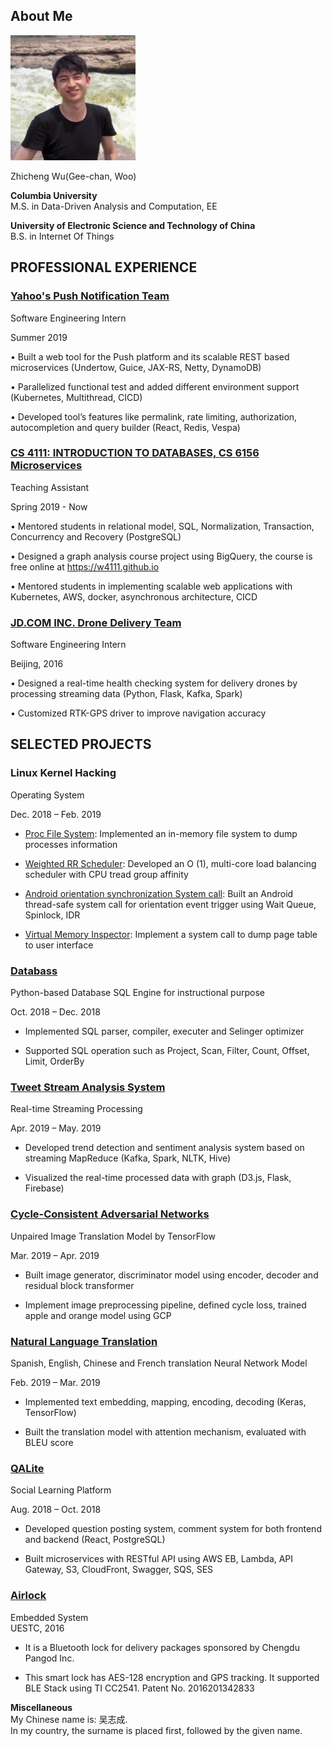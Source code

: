 ## About Me
![photo](./0.jpeg)

Zhicheng Wu(Gee-chan, Woo)   


**Columbia University**  
M.S. in Data-Driven Analysis and Computation, EE

**University of Electronic Science and Technology of China**  
B.S. in Internet Of Things

## PROFESSIONAL EXPERIENCE

### [Yahoo's Push Notification Team](https://www.verizonmedia.com/?guccounter=1)  
Software Engineering Intern

Summer 2019

• Built a web tool for the Push platform and its scalable REST based microservices (Undertow, Guice, JAX-RS, Netty, DynamoDB)

• Parallelized functional test and added different environment support (Kubernetes, Multithread, CICD)

• Developed tool’s features like permalink, rate limiting, authorization, autocompletion and query builder (React, Redis, Vespa)

### [CS 4111: INTRODUCTION TO DATABASES, CS 6156 Microservices](https://w4111.github.io)                                                                                               
Teaching Assistant

Spring 2019 - Now

• Mentored students in relational model, SQL, Normalization, Transaction, Concurrency and Recovery (PostgreSQL)

• Designed a graph analysis course project using BigQuery, the course is free online at https://w4111.github.io

• Mentored students in implementing scalable web applications with Kubernetes, AWS, docker, asynchronous architecture, CICD

### [JD.COM INC. Drone Delivery Team](http://x.jdwl.com/drone/index)    
Software Engineering Intern

Beijing, 2016
         
• Designed a real-time health checking system for delivery drones by processing streaming data (Python, Flask, Kafka, Spark)

• Customized RTK-GPS driver to improve navigation accuracy

## SELECTED PROJECTS

### Linux Kernel Hacking

Operating System    

Dec. 2018 – Feb. 2019

* [Proc File System](https://github.com/zw2497/Linux-Proc-File-System): Implemented an in-memory file system to dump processes information

* [Weighted RR Scheduler](https://github.com/zw2497/Linux-Weight-Round-Robin-scheduler): Developed an O (1), multi-core load balancing scheduler with CPU tread group affinity

* [Android orientation synchronization System call](https://github.com/zw2497/Android-Orientation-Synchronizer): Built an Android thread-safe system call for orientation event trigger using Wait Queue, Spinlock, IDR

* [Virtual Memory Inspector](https://github.com/zw2497/Linux-VMinspector): Implement a system call to dump page table to user interface


### [Databass](https://github.com/zw2497/DatabassEngine)       
Python-based Database SQL Engine for instructional purpose

Oct. 2018 – Dec. 2018     

* Implemented SQL parser, compiler, executer and Selinger optimizer

* Supported SQL operation such as Project, Scan, Filter, Count, Offset, Limit, OrderBy

### [Tweet Stream Analysis System](https://github.com/zw2497/Twitter_Stream_Processing)

Real-time Streaming Processing

Apr. 2019 – May. 2019

* Developed trend detection and sentiment analysis system based on streaming MapReduce (Kafka, Spark, NLTK, Hive) 

* Visualized the real-time processed data with graph (D3.js, Flask, Firebase)
        
### [Cycle-Consistent Adversarial Networks](https://github.com/zw2497/Cycle_GAN_Tutorial)	
Unpaired Image Translation Model by TensorFlow

Mar. 2019 – Apr. 2019

* Built image generator, discriminator model using encoder, decoder and residual block transformer

* Implement image preprocessing pipeline, defined cycle loss, trained apple and orange model using GCP

### [Natural Language Translation]()
Spanish, English, Chinese and French translation Neural Network Model

Feb. 2019 – Mar. 2019

* Implemented text embedding, mapping, encoding, decoding (Keras, TensorFlow)

* Built the translation model with attention mechanism, evaluated with BLEU score

### [QALite](https://github.com/zw2497/QAlite)
Social Learning Platform

Aug. 2018 – Oct. 2018

* Developed question posting system, comment system for both frontend and backend (React, PostgreSQL)

* Built microservices with RESTful API using AWS EB, Lambda, API Gateway, S3, CloudFront, Swagger, SQS, SES

### [Airlock](https://zw2497.github.io)     
Embedded System    
UESTC, 2016            

* It is a Bluetooth lock for delivery packages sponsored by Chengdu Pangod Inc. 

* This smart lock has AES-128 encryption and GPS tracking. It supported BLE Stack using TI CC2541. Patent No. 2016201342833


**Miscellaneous**            
My Chinese name is: 吴志成.      
In my country, the surname is placed first, followed by the given name.
